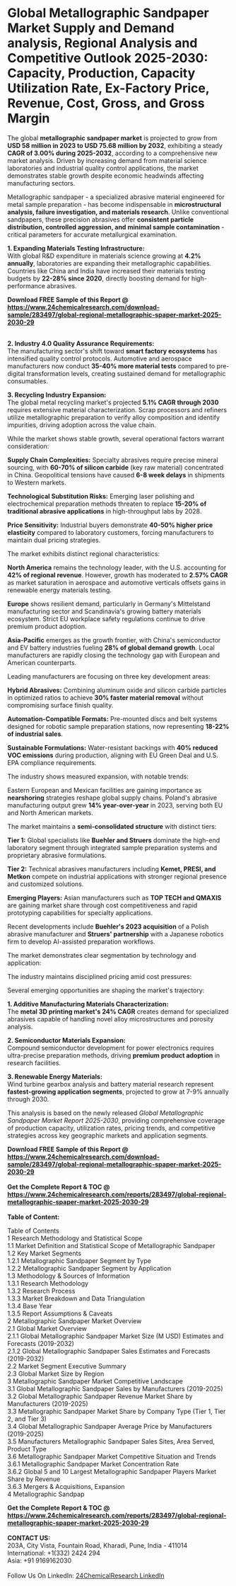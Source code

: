 <h1>Global Metallographic Sandpaper Market Supply and Demand analysis, Regional Analysis  and Competitive Outlook 2025-2030: Capacity, Production, Capacity Utilization Rate, Ex-Factory Price, Revenue, Cost, Gross, and Gross Margin</h1><p>The global <strong>metallographic sandpaper market</strong> is projected to grow from <strong>USD 58 million in 2023 to USD 75.68 million by 2032</strong>, exhibiting a steady <strong>CAGR of 3.00% during 2025-2032</strong>, according to a comprehensive new market analysis. Driven by increasing demand from material science laboratories and industrial quality control applications, the market demonstrates stable growth despite economic headwinds affecting manufacturing sectors.</p><p>Metallographic sandpaper - a specialized abrasive material engineered for metal sample preparation - has become indispensable in <strong>microstructural analysis, failure investigation, and materials research</strong>. Unlike conventional sandpapers, these precision abrasives offer <strong>consistent particle distribution, controlled aggression, and minimal sample contamination</strong> - critical parameters for accurate metallurgical examination.</p><p><strong>1. Expanding Materials Testing Infrastructure:</strong><br>
With global R&amp;D expenditure in materials science growing at <strong>4.2% annually</strong>, laboratories are expanding their metallographic capabilities. Countries like China and India have increased their materials testing budgets by <strong>22-28% since 2020</strong>, directly boosting demand for high-performance abrasives.</p><div><b>Download FREE Sample of this Report @ 
            <a href="https://www.24chemicalresearch.com/download-sample/283497/global-regional-metallographic-spaper-market-2025-2030-29">
            https://www.24chemicalresearch.com/download-sample/283497/global-regional-metallographic-spaper-market-2025-2030-29</a></b></div><br><p><strong>2. Industry 4.0 Quality Assurance Requirements:</strong><br>
The manufacturing sector's shift toward <strong>smart factory ecosystems</strong> has intensified quality control protocols. Automotive and aerospace manufacturers now conduct <strong>35-40% more material tests</strong> compared to pre-digital transformation levels, creating sustained demand for metallographic consumables.</p><p><strong>3. Recycling Industry Expansion:</strong><br>
The global metal recycling market's projected <strong>5.1% CAGR through 2030</strong> requires extensive material characterization. Scrap processors and refiners utilize metallographic preparation to verify alloy composition and identify impurities, driving adoption across the value chain.</p><p>While the market shows stable growth, several operational factors warrant consideration:</p><p><strong>Supply Chain Complexities:</strong> Specialty abrasives require precise mineral sourcing, with <strong>60-70% of silicon carbide</strong> (key raw material) concentrated in China. Geopolitical tensions have caused <strong>6-8 week delays</strong> in shipments to Western markets.</p><p><strong>Technological Substitution Risks:</strong> Emerging laser polishing and electrochemical preparation methods threaten to replace <strong>15-20% of traditional abrasive applications</strong> in high-throughput labs by 2028.</p><p><strong>Price Sensitivity:</strong> Industrial buyers demonstrate <strong>40-50% higher price elasticity</strong> compared to laboratory customers, forcing manufacturers to maintain dual pricing strategies.</p><p>The market exhibits distinct regional characteristics:</p><p><strong>North America</strong> remains the technology leader, with the U.S. accounting for <strong>42% of regional revenue</strong>. However, growth has moderated to <strong>2.57% CAGR</strong> as market saturation in aerospace and automotive verticals offsets gains in renewable energy materials testing.</p><p><strong>Europe</strong> shows resilient demand, particularly in Germany's Mittelstand manufacturing sector and Scandinavia's growing battery materials ecosystem. Strict EU workplace safety regulations continue to drive premium product adoption.</p><p><strong>Asia-Pacific</strong> emerges as the growth frontier, with China's semiconductor and EV battery industries fueling <strong>28% of global demand growth</strong>. Local manufacturers are rapidly closing the technology gap with European and American counterparts.</p><p>Leading manufacturers are focusing on three key development areas:</p><p><strong>Hybrid Abrasives:</strong> Combining aluminum oxide and silicon carbide particles in optimized ratios to achieve <strong>30% faster material removal</strong> without compromising surface finish quality.</p><p><strong>Automation-Compatible Formats:</strong> Pre-mounted discs and belt systems designed for robotic sample preparation stations, now representing <strong>18-22% of industrial sales</strong>.</p><p><strong>Sustainable Formulations:</strong> Water-resistant backings with <strong>40% reduced VOC emissions</strong> during production, aligning with EU Green Deal and U.S. EPA compliance requirements.</p><p>The industry shows measured expansion, with notable trends:</p><p>Eastern European and Mexican facilities are gaining importance as <strong>nearshoring</strong> strategies reshape global supply chains. Poland's abrasive manufacturing output grew <strong>14% year-over-year</strong> in 2023, serving both EU and North American markets.</p><p>The market maintains a <strong>semi-consolidated structure</strong> with distinct tiers:</p><p><strong>Tier 1:</strong> Global specialists like <strong>Buehler and Struers</strong> dominate the high-end laboratory segment through integrated sample preparation systems and proprietary abrasive formulations.</p><p><strong>Tier 2:</strong> Technical abrasives manufacturers including <strong>Kemet, PRESI, and Metkon</strong> compete on industrial applications with stronger regional presence and customized solutions.</p><p><strong>Emerging Players:</strong> Asian manufacturers such as <strong>TOP TECH and QMAXIS</strong> are gaining market share through cost competitiveness and rapid prototyping capabilities for specialty applications.</p><p>Recent developments include <strong>Buehler's 2023 acquisition</strong> of a Polish abrasive manufacturer and <strong>Struers' partnership</strong> with a Japanese robotics firm to develop AI-assisted preparation workflows.</p><p>The market demonstrates clear segmentation by technology and application:</p><p>The industry maintains disciplined pricing amid cost pressures:</p><p>Several emerging opportunities are shaping the market's trajectory:</p><p><strong>1. Additive Manufacturing Materials Characterization:</strong><br>
The <strong>metal 3D printing market's 24% CAGR</strong> creates demand for specialized abrasives capable of handling novel alloy microstructures and porosity analysis.</p><p><strong>2. Semiconductor Materials Expansion:</strong><br>
Compound semiconductor development for power electronics requires ultra-precise preparation methods, driving <strong>premium product adoption</strong> in research facilities.</p><p><strong>3. Renewable Energy Materials:</strong><br>
Wind turbine gearbox analysis and battery material research represent <strong>fastest-growing application segments</strong>, projected to grow at 7-9% annually through 2030.</p><p>This analysis is based on the newly released <em>Global Metallographic Sandpaper Market Report 2025-2030</em>, providing comprehensive coverage of production capacity, utilization rates, pricing trends, and competitive strategies across key geographic markets and application segments.</p><div><b>Download FREE Sample of this Report @ 
            <a href="https://www.24chemicalresearch.com/download-sample/283497/global-regional-metallographic-spaper-market-2025-2030-29">
            https://www.24chemicalresearch.com/download-sample/283497/global-regional-metallographic-spaper-market-2025-2030-29</a></b></div><br><div><b>Get the Complete Report & TOC @ 
            <a href="https://www.24chemicalresearch.com/reports/283497/global-regional-metallographic-spaper-market-2025-2030-29">
            https://www.24chemicalresearch.com/reports/283497/global-regional-metallographic-spaper-market-2025-2030-29</a></b></div><br>
            <b>Table of Content:</b><p>Table of Contents<br />
1 Research Methodology and Statistical Scope<br />
1.1 Market Definition and Statistical Scope of Metallographic Sandpaper<br />
1.2 Key Market Segments<br />
1.2.1 Metallographic Sandpaper Segment by Type<br />
1.2.2 Metallographic Sandpaper Segment by Application<br />
1.3 Methodology & Sources of Information<br />
1.3.1 Research Methodology<br />
1.3.2 Research Process<br />
1.3.3 Market Breakdown and Data Triangulation<br />
1.3.4 Base Year<br />
1.3.5 Report Assumptions & Caveats<br />
2 Metallographic Sandpaper Market Overview<br />
2.1 Global Market Overview<br />
2.1.1 Global Metallographic Sandpaper Market Size (M USD) Estimates and Forecasts (2019-2032)<br />
2.1.2 Global Metallographic Sandpaper Sales Estimates and Forecasts (2019-2032)<br />
2.2 Market Segment Executive Summary<br />
2.3 Global Market Size by Region<br />
3 Metallographic Sandpaper Market Competitive Landscape<br />
3.1 Global Metallographic Sandpaper Sales by Manufacturers (2019-2025)<br />
3.2 Global Metallographic Sandpaper Revenue Market Share by Manufacturers (2019-2025)<br />
3.3 Metallographic Sandpaper Market Share by Company Type (Tier 1, Tier 2, and Tier 3)<br />
3.4 Global Metallographic Sandpaper Average Price by Manufacturers (2019-2025)<br />
3.5 Manufacturers Metallographic Sandpaper Sales Sites, Area Served, Product Type<br />
3.6 Metallographic Sandpaper Market Competitive Situation and Trends<br />
3.6.1 Metallographic Sandpaper Market Concentration Rate<br />
3.6.2 Global 5 and 10 Largest Metallographic Sandpaper Players Market Share by Revenue<br />
3.6.3 Mergers & Acquisitions, Expansion<br />
4 Metallographic Sandpap</p><div><b>Get the Complete Report & TOC @ 
            <a href="https://www.24chemicalresearch.com/reports/283497/global-regional-metallographic-spaper-market-2025-2030-29">
            https://www.24chemicalresearch.com/reports/283497/global-regional-metallographic-spaper-market-2025-2030-29</a></b></div><br><b>CONTACT US:</b><br>
            203A, City Vista, Fountain Road, Kharadi, Pune, India - 411014<br>
            International: +1(332) 2424 294<br>
            Asia: +91 9169162030 <br><br>
            Follow Us On LinkedIn: <a href="https://www.linkedin.com/company/24chemicalresearch/">24ChemicalResearch LinkedIn</a>